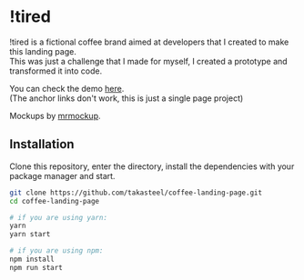 # !tired

!tired is a fictional coffee brand aimed at developers that I created to make this landing page.  
This was just a challenge that I made for myself, I created a prototype and transformed it into code.   

You can check the demo [here](https://takasteel.github.io/coffee-landing-page/).  
(The anchor links don't work, this is just a single page project)  

Mockups by [mrmockup](https://mrmockup.com/).

## Installation

Clone this repository, enter the directory, install the dependencies with your package manager and start.

```bash
git clone https://github.com/takasteel/coffee-landing-page.git
cd coffee-landing-page

# if you are using yarn:
yarn
yarn start

# if you are using npm:
npm install
npm run start
```
